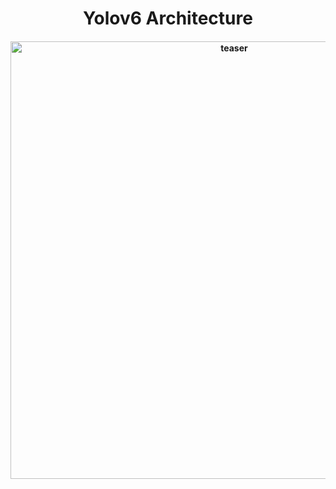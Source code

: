 <div align="center">
<h1>
  Yolov6 Architecture
</h1>
<h4>
    <img width="700" alt="teaser" src="https://github.com/kadirnar/torchyolo/blob/torchview/docs/yolov6/yolov6n.gif">
</h4>
</div>